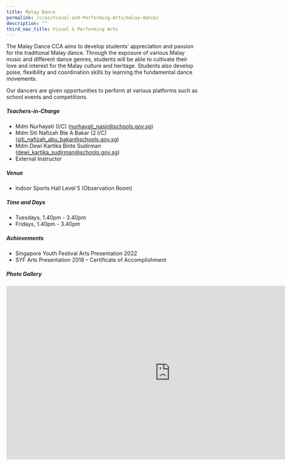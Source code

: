 ```yaml
---
title: Malay Dance
permalink: /ccas/Visual-and-Performing-Arts/malay-dance/
description: ""
third_nav_title: Visual & Performing Arts
---
```

The Malay Dance CCA aims to develop students’ appreciation and passion for the traditional Malay dance. Through the exposure of various Malay music and different dance genres, students will be able to cultivate their love and interest for the Malay culture and heritage. Students also develop poise, flexibility and coordination skills by learning the fundamental dance movements. 

Our dancers are given opportunities to perform at various platforms such as school events and competitions.

##### **Teachers-in-Charge**
* Mdm Nurhayati (I/C) (nurhayati_nasir@schools.gov.sg)
* Mdm Siti Nafizah Bte A Bakar (2 I/C) (siti_nafizah_abu_bakar@schools.gov.sg)
* Mdm Dewi Kartika Binte Sudirman (dewi_kartika_sudirman@schools.gov.sg)
* External Instructor

##### **Venue**
* Indoor Sports Hall Level 5 (Observation Room)

##### **Time and Days**
* Tuesdays, 1.40pm - 3.40pm
* Fridays, 1.40pm - 3.40pm

##### **Achievements**
* Singapore Youth Festival Arts Presentation 2022
* SYF Arts Presentation 2018 – Certificate of Accomplishment

##### **Photo Gallery**

<iframe src="https://docs.google.com/presentation/d/e/2PACX-1vSUqeZA39bCBHdCeniXLYky7Zg1sFS55rf9W2fLn3HkfY4Hu1AjMncElpWVGSoNW9lv1loJtp1tfMJ0/embed?start=true&amp;loop=true&amp;delayms=5000" frameborder="0" width="860" height="455" allowfullscreen="true"></iframe>